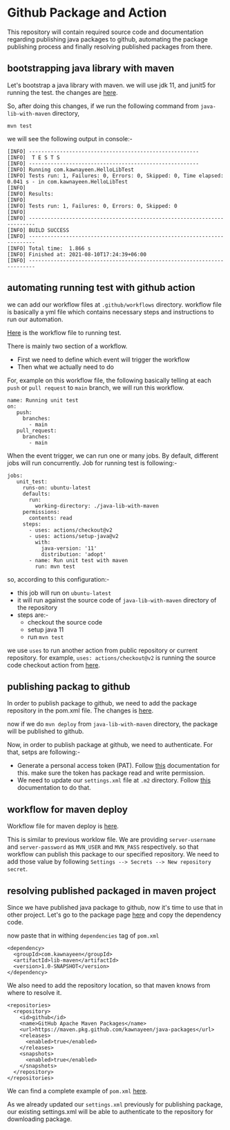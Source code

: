 # Github Package and Action
This repository will contain required source code and documentation regarding publishing java packages to github, automating the package publishing process and finally resolving published packages from there.

## bootstrapping java library with maven 
Let's bootstrap a java library with maven. we will use jdk 11, and junit5 for running the test. the changes are [here](https://github.com/kawnayeen/github-package-and-action/commit/af80d74bf2b638685933d797bd583062340758b5).

So, after doing this changes, if we run the following command from `java-lib-with-maven` directory,

```
mvn test
```

we will see the following output in console:-
```
[INFO] -------------------------------------------------------
[INFO]  T E S T S
[INFO] -------------------------------------------------------
[INFO] Running com.kawnayeen.HelloLibTest
[INFO] Tests run: 1, Failures: 0, Errors: 0, Skipped: 0, Time elapsed: 0.041 s - in com.kawnayeen.HelloLibTest
[INFO] 
[INFO] Results:
[INFO] 
[INFO] Tests run: 1, Failures: 0, Errors: 0, Skipped: 0
[INFO] 
[INFO] ------------------------------------------------------------------------
[INFO] BUILD SUCCESS
[INFO] ------------------------------------------------------------------------
[INFO] Total time:  1.866 s
[INFO] Finished at: 2021-08-10T17:24:39+06:00
[INFO] ------------------------------------------------------------------------
```

## automating running test with github action

we can add our workflow files at `.github/workflows` directory. workflow file is basically a yml file which contains necessary steps and instructions to run our automation.

[Here](https://github.com/kawnayeen/github-package-and-action/commit/cbd650cdd988364b2250e2b6eb5b6e9b19d74325) is the workflow file to running test.

There is mainly two section of a workflow.
- First we need to define which event will trigger the workflow
- Then what we actually need to do 

For, example on this workflow file, the following basically telling at each `push` 
or `pull request` to `main` branch, we will run this workflow.

```
name: Running unit test
on:
   push:
     branches:
       - main
   pull_request:
     branches:
       - main
```

When the event trigger, we can run one or many jobs. By default, different jobs will run concurrently. Job for running test is following:-
```
jobs:
   unit_test:
     runs-on: ubuntu-latest
     defaults:
       run:
         working-directory: ./java-lib-with-maven
     permissions:
       contents: read
     steps:
       - uses: actions/checkout@v2
       - uses: actions/setup-java@v2
         with:
           java-version: '11'
           distribution: 'adopt'
       - name: Run unit test with maven
         run: mvn test
```
so, according to this configuration:-
- this job will run on `ubuntu-latest`
- it will run against the source code of `java-lib-with-maven` directory of the repository
- steps are:-
	- checkout the source code
	- setup java 11
	- run `mvn test`

we use `uses` to run another action from public repository or current repository.
for example, `uses: actions/checkout@v2` is running the source code checkout 
action from [here](https://github.com/actions/checkout).

## publishing packag to github

In order to publish package to github, we need to add the package repository in the 
pom.xml file. The changes is [here](https://github.com/kawnayeen/github-package-and-action/commit/d7f69c79cc7f6b65c101d99f0d0ad6dcefb9ddda).

now if we do `mvn deploy` from `java-lib-with-maven` directory, the package will be published to github. 

Now, in order to publish package at github, we need to authenticate. For that, setps are following:-
- Generate a personal access token (PAT). Follow [this](https://docs.github.com/en/github/authenticating-to-github/keeping-your-account-and-data-secure/creating-a-personal-access-token) documentation for this. make sure the token has package read and write permission.
- We need to update our `settings.xml` file at `.m2` directory. Follow [this](https://docs.github.com/en/packages/working-with-a-github-packages-registry/working-with-the-apache-maven-registry#authenticating-with-a-personal-access-token) documentation to do that.

## workflow for maven deploy

Workflow file for maven deploy is [here](https://github.com/kawnayeen/github-package-and-action/blob/main/.github/workflows/mavendeploy.yml).

This is similar to previous worklow file. We are providing `server-username` and `server-password` as `MVN_USER` and `MVN_PASS` respectively. so that workflow can publish this package to our specified repository. We need to add those value by 
following `Settings --> Secrets --> New repository secret`.

## resolving published packaged in maven project
Since we have published java package to github, now it's time to use that in other 
project. Let's go to the package page [here](https://github.com/kawnayeen/java-packages/packages/935857) and copy the dependency code.

now paste that in withing `dependencies` tag of `pom.xml`
```
<dependency>
  <groupId>com.kawnayeen</groupId>
  <artifactId>lib-maven</artifactId>
  <version>1.0-SNAPSHOT</version>
</dependency>
```

We also need to add the repository location, so that maven knows from where to 
resolve it.

```
<repositories>
  <repository>
    <id>github</id>
    <name>GitHub Apache Maven Packages</name>
    <url>https://maven.pkg.github.com/kawnayeen/java-packages</url>
    <releases>
      <enabled>true</enabled>
    </releases>
    <snapshots>
      <enabled>true</enabled>
    </snapshots>
  </repository>
</repositories>
```

We can find a complete example of `pom.xml` [here](https://github.com/kawnayeen/github-package-and-action/blob/main/resolve-lib-with-maven/pom.xml).

As we already updated our `settings.xml` previously for publishing package, our existing settings.xml will be able to authenticate to the repository for downloading package.
